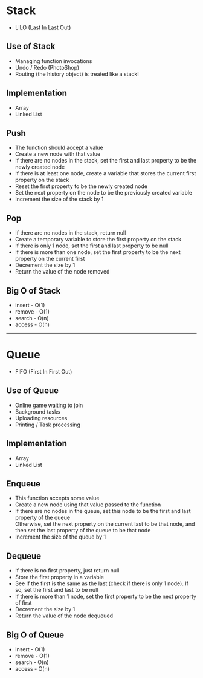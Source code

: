 # Stack
* LILO (Last In Last Out)

## Use of Stack
* Managing function invocations
* Undo / Redo (PhotoShop)
* Routing (the history object) is treated like a stack!

## Implementation
* Array
* Linked List

## Push
* The function should accept a value
* Create a new node with that value
* If there are no nodes in the stack, set the first and last property to be the newly created node 
* If there is at least one node, create a variable that stores the current first property on the stack
* Reset the first property to be the newly created node
* Set the next property on the node to be the previously created variable
* Increment the size of the stack by 1

## Pop
* If there are no nodes in the stack, return null
* Create a temporary variable to store the first property on the stack
* If there is only 1 node, set the first and last property to be null
* If there is more than one node, set the first property to be the next property on the current first
* Decrement the size by 1
* Return the value of the node removed

## Big O of Stack
* insert - O(1)
* remove - O(1)
* search - O(n)
* access - O(n)

---

# Queue
* FIFO (First In First Out)

## Use of Queue
* Online game waiting to join
* Background tasks
* Uploading resources
* Printing / Task processing

## Implementation
* Array
* Linked List

## Enqueue
* This function accepts some value
* Create a new node using that value passed to the function
* If there are no nodes in the queue, set this node to be the first and last property of the queue<br>
Otherwise, set the next property on the current last to be that node, and then set the last property of the queue to be that node
* Increment the size of the queue by 1

## Dequeue
* If there is no first property, just return null
* Store the first property in a variable
* See if the first is the same as the last (check if there is only 1 node). If so, set the first and last to be null
* If there is more than 1 node, set the first property to be the next property of first 
* Decrement the size by 1
* Return the value of the node dequeued

## Big O of Queue
* insert - O(1)
* remove - O(1)
* search - O(n)
* access - O(n)
